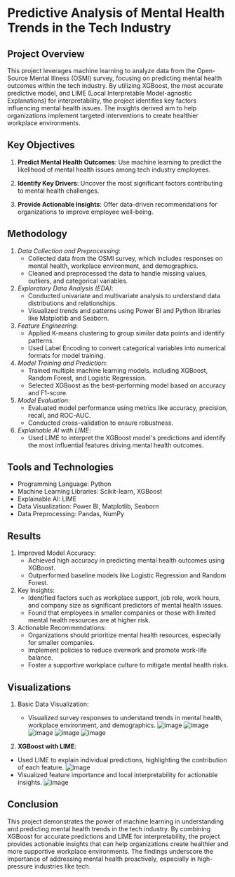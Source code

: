 # Predictive Analysis of Mental Health Trends in the Tech Industry

## Project Overview
This project leverages machine learning to analyze data from the Open-Source Mental Illness (OSMI) survey, focusing on predicting mental health outcomes within the tech industry. By utilizing XGBoost, the most accurate predictive model, and LIME (Local Interpretable Model-agnostic Explanations) for interpretability, the project identifies key factors influencing mental health issues. The insights derived aim to help organizations implement targeted interventions to create healthier workplace environments.

## Key Objectives
1. **Predict Mental Health Outcomes**: Use machine learning to predict the likelihood of mental health issues among tech industry employees.

2. **Identify Key Drivers**: Uncover the most significant factors contributing to mental health challenges.

3. **Provide Actionable Insights**: Offer data-driven recommendations for organizations to improve employee well-being.

## Methodology
1. *Data Collection and Preprocessing*:
     * Collected data from the OSMI survey, which includes responses on mental health, workplace environment, and demographics.
     * Cleaned and preprocessed the data to handle missing values, outliers, and categorical variables.
2. *Exploratory Data Analysis (EDA)*:
    * Conducted univariate and multivariate analysis to understand data distributions and relationships.
    * Visualized trends and patterns using Power BI and Python libraries like Matplotlib and Seaborn.
3. *Feature Engineering*:
     * Applied K-means clustering to group similar data points and identify patterns.
     * Used Label Encoding to convert categorical variables into numerical formats for model training.
4. *Model Training and Prediction*:
    * Trained multiple machine learning models, including XGBoost, Random Forest, and Logistic Regression.
    * Selected XGBoost as the best-performing model based on accuracy and F1-score.
5. *Model Evaluation*:
    * Evaluated model performance using metrics like accuracy, precision, recall, and ROC-AUC.
    * Conducted cross-validation to ensure robustness.
6. *Explainable AI with LIME*:
    * Used LIME to interpret the XGBoost model's predictions and identify the most influential features driving mental health outcomes.

## Tools and Technologies
* Programming Language: Python
* Machine Learning Libraries: Scikit-learn, XGBoost
* Explainable AI: LIME
* Data Visualization: Power BI, Matplotlib, Seaborn
* Data Preprocessing: Pandas, NumPy

## Results
1. Improved Model Accuracy:
   * Achieved high accuracy in predicting mental health outcomes using XGBoost.
   * Outperformed baseline models like Logistic Regression and Random Forest.
2. Key Insights:
   * Identified factors such as workplace support, job role, work hours, and company size as significant predictors of mental health issues.
   * Found that employees in smaller companies or those with limited mental health resources are at higher risk.
3. Actionable Recommendations:
   * Organizations should prioritize mental health resources, especially for smaller companies.
   * Implement policies to reduce overwork and promote work-life balance.
   * Foster a supportive workplace culture to mitigate mental health risks.

## Visualizations
1. Basic Data Visualization:
   * Visualized survey responses to understand trends in mental health, workplace environment, and demographics.
![image](https://github.com/user-attachments/assets/16e61313-48fb-49d3-b8fc-5cd74af4ede7)
![image](https://github.com/user-attachments/assets/960575f3-da21-4604-a390-0658c1d62e72)
![image](https://github.com/user-attachments/assets/69035d21-497b-4582-97d2-fdf954370d52)
![image](https://github.com/user-attachments/assets/7917b5b0-59e2-44de-a394-fdb978cf5424)
![image](https://github.com/user-attachments/assets/df1777de-de60-4455-a41e-994663d4c1b6)


2. **XGBoost with LIME**:
  * Used LIME to explain individual predictions, highlighting the contribution of each feature.
![image](https://github.com/meggie2002/Predictive-Mental-Health-Analysis/assets/171136650/f1678ca5-0904-45f0-87da-be462bc34b0b)
  * Visualized feature importance and local interpretability for actionable insights.
![image](https://github.com/meggie2002/Predictive-Mental-Health-Analysis/assets/171136650/51e91238-bc8b-494e-8806-f9d6c6712b16)

## Conclusion
This project demonstrates the power of machine learning in understanding and predicting mental health trends in the tech industry. By combining XGBoost for accurate predictions and LIME for interpretability, the project provides actionable insights that can help organizations create healthier and more supportive workplace environments. The findings underscore the importance of addressing mental health proactively, especially in high-pressure industries like tech.
